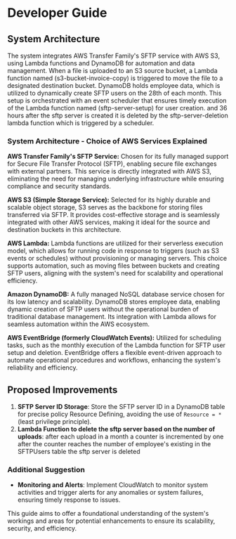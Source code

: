 Developer Guide
===============

System Architecture
-------------------

The system integrates AWS Transfer Family's SFTP service with AWS S3, using Lambda functions and DynamoDB for automation and data management. When a file is uploaded to an S3 source bucket, a Lambda function named (s3-bucket-invoice-copy) is triggered to move the file to a designated destination bucket. DynamoDB holds employee data, which is utilized to dynamically create SFTP users on the 28th of each month. This setup is orchestrated with an event scheduler that ensures timely execution of the Lambda function named (sftp-server-setup) for user creation. and 36 hours after the sftp server is created it is deleted by the sftp-server-deletion lambda function which is triggered by a scheduler.
### System Architecture - Choice of AWS Services Explained

**AWS Transfer Family's SFTP Service:** Chosen for its fully managed support for Secure File Transfer Protocol (SFTP), enabling secure file exchanges with external partners. This service is directly integrated with AWS S3, eliminating the need for managing underlying infrastructure while ensuring compliance and security standards.

**AWS S3 (Simple Storage Service):** Selected for its highly durable and scalable object storage, S3 serves as the backbone for storing files transferred via SFTP. It provides cost-effective storage and is seamlessly integrated with other AWS services, making it ideal for the source and destination buckets in this architecture.

**AWS Lambda:** Lambda functions are utilized for their serverless execution model, which allows for running code in response to triggers (such as S3 events or schedules) without provisioning or managing servers. This choice supports automation, such as moving files between buckets and creating SFTP users, aligning with the system's need for scalability and operational efficiency.

**Amazon DynamoDB:** A fully managed NoSQL database service chosen for its low latency and scalability. DynamoDB stores employee data, enabling dynamic creation of SFTP users without the operational burden of traditional database management. Its integration with Lambda allows for seamless automation within the AWS ecosystem.

**AWS EventBridge (formerly CloudWatch Events):** Utilized for scheduling tasks, such as the monthly execution of the Lambda function for SFTP user setup and deletion. EventBridge offers a flexible event-driven approach to automate operational procedures and workflows, enhancing the system's reliability and efficiency.

Proposed Improvements
---------------------

1.  **SFTP Server ID Storage**: Store the SFTP server ID in a DynamoDB table for precise policy Resource Defining, avoiding the use of `Resource = *`(least privilege principle).
2.  **Lambda Function to delete the sftp server based on the number of uploads**: after each upload in a month a counter is incremented by one after the counter reaches the number of employee's existing in the SFTPUsers table the sftp server is deleted

### Additional Suggestion

*   **Monitoring and Alerts**: Implement CloudWatch to monitor system activities and trigger alerts for any anomalies or system failures, ensuring timely response to issues.

This guide aims to offer a foundational understanding of the system's workings and areas for potential enhancements to ensure its scalability, security, and efficiency.